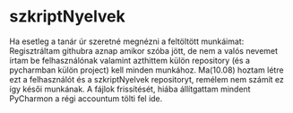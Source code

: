 # szkriptNyelvek
Ha esetleg a tanár úr szeretné megnézni a feltöltött munkáimat: 
Regisztráltam githubra aznap amikor szóba jött, de nem a valós nevemet írtam be felhasználónak valamint azthittem külön repository (és a pycharmban külön project) 
kell minden munkához. Ma(10.08) hoztam létre ezt a felhasználót és a szkriptNyelvek repositoryt, remélem nem számít ez így késői munkának. 
A fájlok frissítését, hiába állítgattam mindent PyCharmon a régi accountum tölti fel ide. 
